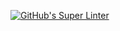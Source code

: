 [![GitHub's Super Linter](https://github.com/ICS20-Programming-MadeleineF/ICS20-Programming-MadeleineF/Unit4-01-HTML-GuessMyNumber/workflows/GitHub's%20Super%20Linter/badge.svg)](https://github.com/ICS20-Programming-MadeleineF/Unit4-01-HTML-GuessMyNumber/actions)